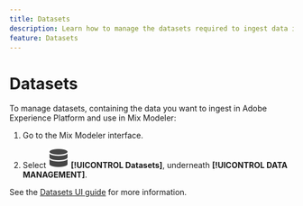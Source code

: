 ```yaml
---
title: Datasets
description: Learn how to manage the datasets required to ingest data into Mix Modeler.
feature: Datasets
---
```


# Datasets

To manage datasets, containing the data you want to ingest in Adobe Experience Platform and use in Mix Modeler:

1. Go to the Mix Modeler interface.

1. Select ![Data](../assets/icons/Data.svg) **[!UICONTROL Datasets]**, underneath **[!UICONTROL DATA MANAGEMENT]**. 

See the [Datasets UI guide](https://experienceleague.adobe.com/docs/experience-platform/catalog/datasets/user-guide.html?lang=en) for more information.
